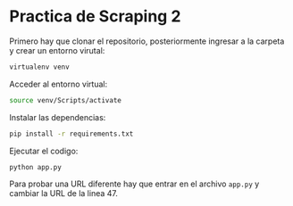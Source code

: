 # Practica de Scraping 2

Primero hay que clonar el repositorio, posteriormente ingresar a la carpeta y crear un entorno virutal:
```bash
virtualenv venv
```
Acceder al entorno virtual:
```bash
source venv/Scripts/activate
```
Instalar las dependencias:
```bash
pip install -r requirements.txt
```
Ejecutar el codigo:
```bash
python app.py
```
Para probar una URL diferente hay que entrar en el archivo `app.py` y cambiar la URL de la linea 47.